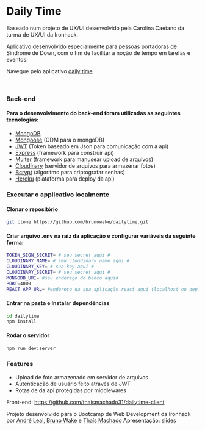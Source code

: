 # Daily Time

Baseado num projeto de UX/UI desenvolvido pela Carolina Caetano da turma de UX/UI da Ironhack.

Aplicativo desenvolvido especialmente para pessoas portadoras de Sindrome de Down, com o fim de facilitar a noção de tempo em tarefas e eventos.

Navegue pelo aplicativo [daily time](https://daily-time-app.netlify.app/)

<br>

### Back-end

#### Para o desenvolvimento do back-end foram utilizadas as seguintes tecnologias:

- [MongoDB](https://www.mongodb.com/)
- [Mongoose](https://mongoosejs.com/) (ODM para o mongoDB)
- [JWT](https://jwt.io/) (Token baseado em Json para comunicação com a api)
- [Express](https://expressjs.com/) (framework para construir api)
- [Multer](https://www.npmjs.com/package/multer) (framework para manusear upload de arquivos)
- [Cloudinary](https://cloudinary.com/) (servidor de arquivos para armazenar fotos)
- [Bcrypt](https://www.npmjs.com/package/bcrypt) (algoritmo para criptografar senhas)
- [Heroku](https://www.heroku.com/platform) (plataforma para deploy da api)

### Executar o applicativo localmente

#### Clonar o repositório

```sh
git clone https://github.com/brunowake/dailytime.git
```

#### Criar arquivo .env na raiz da aplicação e configurar variáveis da seguinte forma:

```sh
TOKEN_SIGN_SECRET= # seu secret aqui #
CLOUDINARY_NAME= # seu cloudinary name aqui #
CLOUDINARY_KEY= # sua key aqui #
CLOUDINARY_SECRET= # seu secret aqui #
MONGODB_URI= #seu endereço do banco aqui#
PORT=4000
REACT_APP_URL= #endereço da sua aplicação react aqui (localhost ou deploy)#
```

#### Entrar na pasta e Instalar dependências

```sh
cd dailytime
npm install
```

#### Rodar o servidor

```sh
npm run dev:server
```

### Features

- Upload de foto armazenado em servidor de arquivos
- Autenticação de usuário feito através de JWT
- Rotas de da api protegidas por middlewares

Front-end: https://github.com/thaismachado31/dailytime-client

Projeto desenvolvido para o Bootcamp de Web Development da Ironhack por [André Leal](https://github.com/andreirece), [Bruno Wake](https://github.com/brunowake) e [Thaís Machado](https://github.com/thaismachado31)
Apresentação: [slides](https://docs.google.com/presentation/d/1hlPxue5IARrPvFwg8_uHHvngdMm_J3pu1Zm7NDVt79o/edit#slide=id.g134a2957081_0_2)
